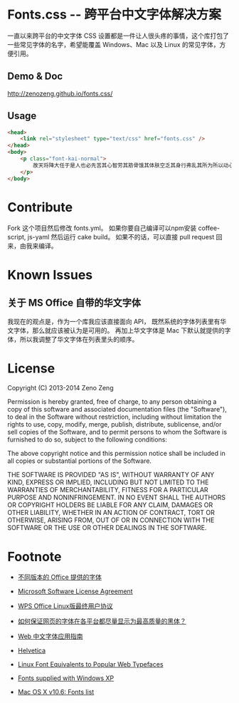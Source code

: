# Fonts.css -- 跨平台中文字体解决方案

一直以来跨平台的中文字体 CSS 设置都是一件让人很头疼的事情，这个库打包了一些常见字体的名字，希望能覆盖 Windows、Mac 以及 Linux 的常见字体，方便引用。


## Demo & Doc

http://zenozeng.github.io/fonts.css/

## Usage

```html
<head>
    <link rel="stylesheet" type="text/css" href="fonts.css" />
</head>
<body>
    <p class="font-kai-normal">
        故天将降大任于是人也必先苦其心智劳其筋骨饿其体肤空乏其身行弗乱其所为所以动心忍性曾益其所不能
    </p>
</body>
```

# Contribute

Fork 这个项目然后修改 fonts.yml。
如果你要自己编译可以npm安装 coffee-script, js-yaml 然后运行 cake build。
如果不的话，可以直接 pull request 回来，由我来编译。

# Known Issues

## 关于 MS Office 自带的华文字体

我现在的观点是，作为一个库我应该直接面向 API，
既然系统的字体列表里有华文字体，那么就应该被认为是可用的。
再加上华文字体是 Mac 下默认就提供的字体，所以我调整了华文字体在列表里头的顺序。

# License

Copyright (C) 2013-2014 Zeno Zeng

Permission is hereby granted, free of charge, to any person obtaining a copy
of this software and associated documentation files (the "Software"), to deal
in the Software without restriction, including without limitation the rights
to use, copy, modify, merge, publish, distribute, sublicense, and/or sell
copies of the Software, and to permit persons to whom the Software is
furnished to do so, subject to the following conditions:

The above copyright notice and this permission notice shall be included in
all copies or substantial portions of the Software.

THE SOFTWARE IS PROVIDED "AS IS", WITHOUT WARRANTY OF ANY KIND, EXPRESS OR
IMPLIED, INCLUDING BUT NOT LIMITED TO THE WARRANTIES OF MERCHANTABILITY,
FITNESS FOR A PARTICULAR PURPOSE AND NONINFRINGEMENT. IN NO EVENT SHALL THE
AUTHORS OR COPYRIGHT HOLDERS BE LIABLE FOR ANY CLAIM, DAMAGES OR OTHER
LIABILITY, WHETHER IN AN ACTION OF CONTRACT, TORT OR OTHERWISE, ARISING FROM,
OUT OF OR IN CONNECTION WITH THE SOFTWARE OR THE USE OR OTHER DEALINGS IN
THE SOFTWARE.

# Footnote

- [不同版本的 Office 提供的字体](http://office.microsoft.com/zh-cn/powerpoint-help/HA010282644.aspx)

- [Microsoft Software License Agreement](http://office.microsoft.com/en-us/products/microsoft-software-license-agreement-FX103576343.aspx)

- [WPS Office Linux版最终用户协议](http://community.wps.cn/wiki/WPS_Office_Linux%E7%89%88%E6%9C%80%E7%BB%88%E7%94%A8%E6%88%B7%E5%8D%8F%E8%AE%AE)

- [如何保证网页的字体在各平台都尽量显示为最高质量的黑体？](http://www.zhihu.com/question/19911793)

- [Web 中文字体应用指南](http://ruby-china.org/topics/14005)

- [Helvetica](http://zh.wikipedia.org/wiki/Helvetica)

- [Linux Font Equivalents to Popular Web Typefaces](https://mondaybynoon.com/linux-font-equivalents-to-popular-web-typefaces/)

- [Fonts supplied with Windows XP](http://www.microsoft.com/typography/fonts/winxp.htm)

- [Mac OS X v10.6: Fonts list](http://support.apple.com/kb/ht5154)
